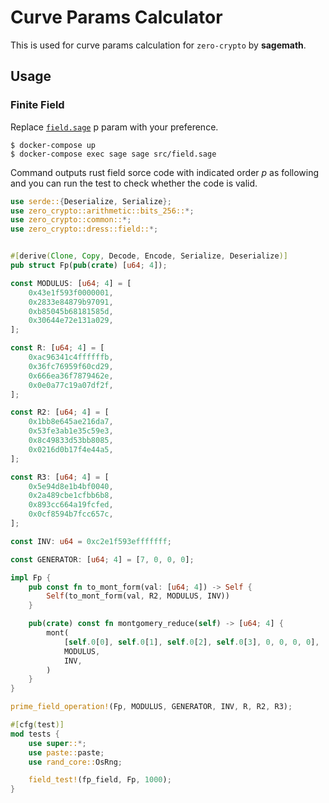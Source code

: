 # Curve Params Calculator

This is used for curve params calculation for `zero-crypto` by **sagemath**.

## Usage

### Finite Field

Replace [`field.sage`](./src/field.sage) p param with your preference.

```
$ docker-compose up
$ docker-compose exec sage sage src/field.sage
```

Command outputs rust field sorce code with indicated order $p$ as following and you can run the test to check whether the code is valid.

```rust
use serde::{Deserialize, Serialize};
use zero_crypto::arithmetic::bits_256::*;
use zero_crypto::common::*;
use zero_crypto::dress::field::*;


#[derive(Clone, Copy, Decode, Encode, Serialize, Deserialize)]
pub struct Fp(pub(crate) [u64; 4]);

const MODULUS: [u64; 4] = [
    0x43e1f593f0000001,
    0x2833e84879b97091,
    0xb85045b68181585d,
    0x30644e72e131a029,
];

const R: [u64; 4] = [
    0xac96341c4ffffffb,
    0x36fc76959f60cd29,
    0x666ea36f7879462e,
    0x0e0a77c19a07df2f,
];

const R2: [u64; 4] = [
    0x1bb8e645ae216da7,
    0x53fe3ab1e35c59e3,
    0x8c49833d53bb8085,
    0x0216d0b17f4e44a5,
];

const R3: [u64; 4] = [
    0x5e94d8e1b4bf0040,
    0x2a489cbe1cfbb6b8,
    0x893cc664a19fcfed,
    0x0cf8594b7fcc657c,
];

const INV: u64 = 0xc2e1f593efffffff;

const GENERATOR: [u64; 4] = [7, 0, 0, 0];

impl Fp {
    pub const fn to_mont_form(val: [u64; 4]) -> Self {
        Self(to_mont_form(val, R2, MODULUS, INV))
    }

    pub(crate) const fn montgomery_reduce(self) -> [u64; 4] {
        mont(
            [self.0[0], self.0[1], self.0[2], self.0[3], 0, 0, 0, 0],
            MODULUS,
            INV,
        )
    }
}

prime_field_operation!(Fp, MODULUS, GENERATOR, INV, R, R2, R3);

#[cfg(test)]
mod tests {
    use super::*;
    use paste::paste;
    use rand_core::OsRng;

    field_test!(fp_field, Fp, 1000);
}

```
